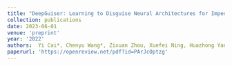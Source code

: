 ```yaml
---
title: "DeepGuiser: Learning to Disguise Neural Architectures for Impeding Adversarial Transfer Attacks"
collection: publications
date: 2023-06-01
venue: 'preprint'
year: '2022'
authors:  Yi Cai*, Chenyu Wang*, Zixuan Zhou, Xuefei Ning, Huazhong Yang, and Yu Wang
paperurl: 'https://openreview.net/pdf?id=PArJcOptzg'
---
```

